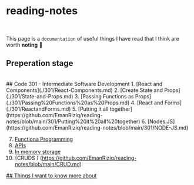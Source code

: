 # reading-notes
<br>

This page is a `documentation` of useful things I have read that I think are worth **noting**  	:floppy_disk:
<br>
## Preperation stage
<br>
## Code 301 - Intermediate Software Development
1. [React and Components](./301/React-Components.md)
2. [Create State and Props](./301/State-and-Props.md)
3. [Passing Functions as Props](./301/Passing%20Functions%20as%20Props.md)
4. [React and Forms](./301/ReactandForms.md)
5. [Putting it all together](https://github.com/EmanRiziq/reading-notes/blob/main/301/Putting%20it%20all%20together)
6. [Nodes.JS](https://github.com/EmanRiziq/reading-notes/blob/main/301/NODE-JS.md)

7. [Functiona Programming](https://github.com/EmanRiziq/reading-notes/blob/main/301/Functional%20Programming.md)
8. [APIs](https://github.com/EmanRiziq/reading-notes/blob/main/301/API%20Design%20Best%20Practices.md)
10. [In memory storage](https://github.com/EmanRiziq/reading-notes/blob/main/301/In%20memory%20storage.md)
11. {CRUDS } (https://github.com/EmanRiziq/reading-notes/blob/main/CRUD.md)


 




[## Things I want to know more about](./Want2Know.md)
